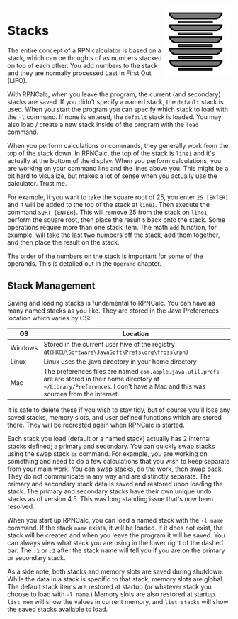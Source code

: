 <img align="right" width="150" src="../Images/Plates.png">

# Stacks

The entire concept of a RPN calculator is based on a stack, which can be thoughts of as numbers stacked on top of each other.  You add numbers to the stack and they are normally processed Last In First Out (LIFO). 

With RPNCalc, when you leave the program, the current (and secondary) stacks are saved.  If you didn't specify a named stack,  the `default` stack is used.  When you start the program you can specify which stack to load with the `-l` command.  If none is entered, the `default` stack is loaded.  You may also load / create a new stack inside of the program with the `load` command.

When you perform calculations or commands, they generally work from the top of the stack down.  In RPNCalc, the top of the stack is `line1` and it's actually at the bottom of the display.  When you perform calculations, you are working on your command line and the lines above you.  This might be a bit hard to visualize, but makes a lot of sense when you actually use the calculator.  Trust me.  

For example, if you want to take the square root of 25, you enter `25 [ENTER]` and it will be added to the top of the stack at `line1`.  Then execute the command `SQRT [ENTER]`.  This will remove 25 from the stack on `line1`, perform the square root, then place the result `5` back onto the stack.  Some operations require more than one stack item.  The math `add` function, for example, will take the last two numbers off the stack, add them together, and then place the result on the stack.  

The order of the numbers on the stack is important for some of the operands.  This is detailed out in the `Operand` chapter.


## Stack Management

Saving and loading stacks is fundamental to RPNCalc.  You can have as many named stacks as you like.  They are stored in the Java Preferences location which varies by OS:

|OS|Location|
|--|--------|
|Windows| Stored in the current user hive of the registry at`(HKCU\Software\JavaSoft\Prefs\org\fross\rpn)`|
|Linux| Linux uses the .java directory in your home directory|
|Mac| The preferences files are named `com.apple.java.util.prefs` are are stored in their home directory at `~/Library/Preferences`.  I don't have a Mac and this was sources from the internet.|

It is safe to delete these if you wish to stay tidy, but of course you'll lose any saved stacks, memory slots, and user defined functions which are stored there.  They will be recreated again when RPNCalc is started.

Each stack you load (default or a named stack) actually has 2 internal stacks defined; a primary and secondary.  You can quickly swap stacks using the swap stack `ss` command.  For example, you are working on something and need to do a few calculations that you wish to keep separate from your main work.  You can swap stacks, do the work, then swap back.  They do not communicate in any way and are distinctly separate.  The primary and secondary stack data is saved and restored upon loading the stack.  The primary and secondary stacks have their own unique undo stacks as of version 4.5.  This was long standing issue that's now been resolved.

When you start up RPNCalc, you can load a named stack with the `-l name` command.  If the stack `name` exists, it will be loaded.  If it does not exist, the stack will be created and when you leave the program it will be saved.  You can always view what stack you are using in the lower right of the dashed bar. The `:1` or `:2` after the stack name will tell you if you are on the primary or secondary stack.

As a side note, both stacks and memory slots are saved during shutdown.  While the data in a stack is specific to that stack, memory slots are global.  The default stack items are restored at startup (or whatever stack you choose to load with `-l name`.)  Memory slots are also restored at startup.  `list mem` will show the values in current memory, and `list stacks` will show the saved stacks available to load.
